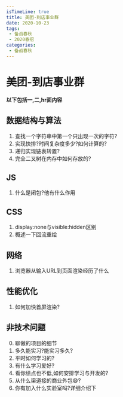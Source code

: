```yaml
---
isTimeLine: true
title: 美团-到店事业群
date: 2020-10-23
tags:
 - 备战春秋
 - 2020春招
categories:
 - 备战春秋
---
```

# 美团-到店事业群

**以下包括一,二,hr面内容**

## 数据结构与算法
1. 查找一个字符串中第一个只出现一次的字符?
2. 实现快排?时间复杂度多少?如何计算的?
3. 递归实现链表转置?
4. 完全二叉树在内存中如何存放的?

## JS
1. 什么是闭包?他有什么作用

## CSS
1. display:none与visible:hidden区别
2. 概述一下回流重绘

## 网络
1. 浏览器从输入URL到页面渲染经历了什么

## 性能优化
1. 如何加快首屏渲染?

## 非技术问题
0. 聊做的项目的细节
1. 多久能实习?能实习多久?
2. 平时如何学习的?
3. 有什么学习爱好?
4. 看你绩点也不低,如何安排学习与开发的?
5. 从什么渠道接的商业外包:smile:?
6. 你有加入什么实验室吗?详细介绍下

<comment/>